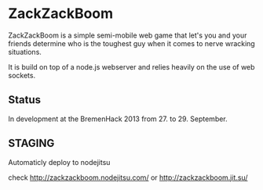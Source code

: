 ZackZackBoom
============

ZackZackBoom is a simple semi-mobile web game that let's you and your friends determine who is the toughest guy when it comes to nerve wracking situations.

It is build on top of a node.js webserver and relies heavily on the use of web sockets.

Status
-------
In development at the BremenHack 2013 from 27. to 29. September.

STAGING
--------

Automaticly deploy to nodejitsu

check http://zackzackboom.nodejitsu.com/ or http://zackzackboom.jit.su/


